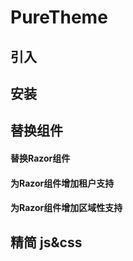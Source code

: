 # PureTheme

## 引入

## 安装

## 替换组件

#### 替换Razor组件
#### 为Razor组件增加租户支持
#### 为Razor组件增加区域性支持

## 精简 js&css